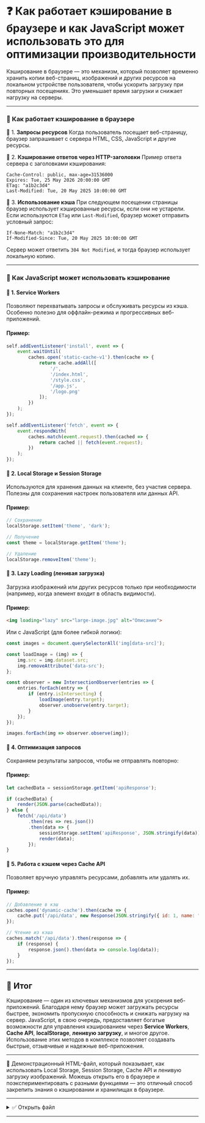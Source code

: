 # ❓ Как работает кэширование в браузере и как JavaScript может использовать это для оптимизации производительности

Кэширование в браузере — это механизм, который позволяет временно хранить копии веб-страниц, изображений и других ресурсов на локальном устройстве пользователя, чтобы ускорить загрузку при повторных посещениях. Это уменьшает время загрузки и снижает нагрузку на серверы.

---

### 📌 Как работает кэширование в браузере

🔹 1. **Запросы ресурсов**
   Когда пользователь посещает веб-страницу, браузер запрашивает с сервера HTML, CSS, JavaScript и другие ресурсы.

🔹 2. **Кэширование ответов через HTTP-заголовки**
   Пример ответа сервера с заголовками кэширования:

   ```
   Cache-Control: public, max-age=31536000
   Expires: Tue, 25 May 2026 20:00:00 GMT
   ETag: "a1b2c3d4"
   Last-Modified: Tue, 20 May 2025 10:00:00 GMT
   ```

🔹 3. **Использование кэша**
   При следующем посещении страницы браузер использует кэшированные ресурсы, если они не устарели. Если используются `ETag` или `Last-Modified`, браузер может отправить условный запрос:

   ```
   If-None-Match: "a1b2c3d4"
   If-Modified-Since: Tue, 20 May 2025 10:00:00 GMT
   ```

   Сервер может ответить `304 Not Modified`, и тогда браузер использует локальную копию.

---

### 📌 Как JavaScript может использовать кэширование

#### 🔹 1. Service Workers

Позволяют перехватывать запросы и обслуживать ресурсы из кэша. Особенно полезно для оффлайн-режима и прогрессивных веб-приложений.

#### Пример:

```javascript
self.addEventListener('install', event => {
    event.waitUntil(
        caches.open('static-cache-v1').then(cache => {
            return cache.addAll([
                '/',
                '/index.html',
                '/style.css',
                '/app.js',
                '/logo.png'
            ]);
        })
    );
});

self.addEventListener('fetch', event => {
    event.respondWith(
        caches.match(event.request).then(cached => {
            return cached || fetch(event.request);
        })
    );
});
```

#### 🔹 2. Local Storage и Session Storage

Используются для хранения данных на клиенте, без участия сервера. Полезны для сохранения настроек пользователя или данных API.

#### Пример:

```javascript
// Сохранение
localStorage.setItem('theme', 'dark');

// Получение
const theme = localStorage.getItem('theme');

// Удаление
localStorage.removeItem('theme');
```

#### 🔹 3. Lazy Loading (ленивая загрузка)

Загрузка изображений или других ресурсов только при необходимости (например, когда элемент входит в область видимости).

#### Пример:

```html
<img loading="lazy" src="large-image.jpg" alt="Описание">
```

Или с JavaScript (для более гибкой логики):

```javascript
const images = document.querySelectorAll('img[data-src]');

const loadImage = (img) => {
    img.src = img.dataset.src;
    img.removeAttribute('data-src');
};

const observer = new IntersectionObserver(entries => {
    entries.forEach(entry => {
        if (entry.isIntersecting) {
            loadImage(entry.target);
            observer.unobserve(entry.target);
        }
    });
});

images.forEach(img => observer.observe(img));
```

#### 🔹 4. Оптимизация запросов

Сохраняем результаты запросов, чтобы не отправлять повторно:

#### Пример:

```javascript
let cachedData = sessionStorage.getItem('apiResponse');

if (cachedData) {
    render(JSON.parse(cachedData));
} else {
    fetch('/api/data')
        .then(res => res.json())
        .then(data => {
            sessionStorage.setItem('apiResponse', JSON.stringify(data));
            render(data);
        });
}
```

#### 🔹 5. Работа с кэшем через Cache API

Позволяет вручную управлять ресурсами, добавлять или удалять их.

#### Пример:

```javascript
// Добавление в кэш
caches.open('dynamic-cache').then(cache => {
    cache.put('/api/data', new Response(JSON.stringify({ id: 1, name: "Test" })));
});

// Чтение из кэша
caches.match('/api/data').then(response => {
    if (response) {
        response.json().then(data => console.log(data));
    }
});
```

---

## 🎯 Итог

Кэширование — один из ключевых механизмов для ускорения веб-приложений. Благодаря нему браузер может загружать ресурсы быстрее, экономить пропускную способность и снижать нагрузку на сервер. JavaScript, в свою очередь, предоставляет богатые возможности для управления кэшированием через **Service Workers**, **Cache API**, **localStorage**, **ленивую загрузку**, и многое другое. Использование этих методов в комплексе позволяет создавать быстрые, отзывчивые и надежные веб-приложения.

---

🎉 Демонстрационный HTML-файл, который показывает, как использовать Local Storage, Session Storage, Cache API и ленивую загрузку изображений. Можешь открыть его в браузере и поэкспериментировать с разными функциями — это отличный способ закрепить знания о кэшировании и хранилищах в браузере.

---

<details>
<summary>✅ Открыть файл</summary>

```html
<!DOCTYPE html>
<html lang="ru">
<head>
  <meta charset="UTF-8" />
  <meta name="viewport" content="width=device-width, initial-scale=1.0" />
  <title>Демо: Кэш и Хранилище</title>
  <style>
    body { font-family: sans-serif; margin: 2em; }
    button { margin: 0.5em 0; padding: 0.5em 1em; }
    pre { background: #f4f4f4; padding: 1em; overflow-x: auto; }
  </style>
</head>
<body>
  <h1>🧠 Кэш и Хранилище: Демо</h1>

  <section>
    <h2>📦 Local Storage</h2>
    <input id="localInput" placeholder="Введите значение" />
    <button onclick="saveLocal()">Сохранить</button>
    <button onclick="loadLocal()">Загрузить</button>
    <button onclick="clearLocal()">Очистить</button>
    <pre id="localResult"></pre>
  </section>

  <section>
    <h2>🕒 Session Storage</h2>
    <input id="sessionInput" placeholder="Введите значение" />
    <button onclick="saveSession()">Сохранить</button>
    <button onclick="loadSession()">Загрузить</button>
    <button onclick="clearSession()">Очистить</button>
    <pre id="sessionResult"></pre>
  </section>

  <section>
    <h2>📁 Cache API</h2>
    <button onclick="cacheData()">Кэшировать фейковый JSON</button>
    <button onclick="readCache()">Прочитать из кэша</button>
    <pre id="cacheResult"></pre>
  </section>

  <section>
    <h2>🐢 Лениво загружаемое изображение</h2>
    <p>Изображение загрузится только при прокрутке до него:</p>
    <img loading="lazy" width="400" src="https://via.placeholder.com/400x200" alt="Lazy image" />
  </section>

  <script>
    function saveLocal() {
      const val = document.getElementById('localInput').value;
      localStorage.setItem('myLocalData', val);
    }
    function loadLocal() {
      const val = localStorage.getItem('myLocalData');
      document.getElementById('localResult').textContent = val || 'Нет данных';
    }
    function clearLocal() {
      localStorage.removeItem('myLocalData');
      loadLocal();
    }

    function saveSession() {
      const val = document.getElementById('sessionInput').value;
      sessionStorage.setItem('mySessionData', val);
    }
    function loadSession() {
      const val = sessionStorage.getItem('mySessionData');
      document.getElementById('sessionResult').textContent = val || 'Нет данных';
    }
    function clearSession() {
      sessionStorage.removeItem('mySessionData');
      loadSession();
    }

    async function cacheData() {
      const cache = await caches.open('demo-cache');
      const fakeResponse = new Response(JSON.stringify({ message: 'Привет из кэша!' }), {
        headers: { 'Content-Type': 'application/json' },
      });
      await cache.put('/fake-data', fakeResponse);
      document.getElementById('cacheResult').textContent = 'Данные закэшированы!';
    }

    async function readCache() {
      const cache = await caches.open('demo-cache');
      const match = await cache.match('/fake-data');
      if (match) {
        const data = await match.json();
        document.getElementById('cacheResult').textContent = JSON.stringify(data);
      } else {
        document.getElementById('cacheResult').textContent = 'Нет данных в кэше';
      }
    }
  </script>
</body>
</html>
```
</details>

---
